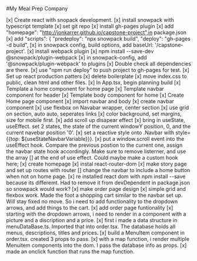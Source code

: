 #My Meal Prep Company

[x] Create react with snopack development. 
    [x] install snowpack with typescript template
    [x] set git repo
    [x] install gh-pages plugin
      [x] add "homepage": "http://jonkarrer.github.io/capstone-project",in package.json
      [x] add  "scripts": {
          "predeploy": "npx snowpack build",
          "deploy": "gh-pages -d build",
      [x]  in snowpack config, build options, 
            add baseUrl: '/capstone-project'.
    [x] install webpack plugin
      [x] npm install --save-dev @snowpack/plugin-webpack
      [x] in snowpack-config, add '@snowpack/plugin-webpack' to plugins
    [x] Double check all dependencies are there. 
    [x] use "npm run deploy" to push project to gh-pages for test.
[x] Set up react production patters
    [x] delete boilerplate
    [x] move index.css to public, clean html and other files. 
[x] In App.tsx, begin planning build
    [x] Template a home component for home page
    [x] Template navbar component for header
    [x] Template body component for home
[x] Create Home page component
    [x] import navbar and body
[x] create navbar component
    [x] use flexbox on Navabar wrapper, center section
    [x] use grid on section, auto auto, seperates links
    [x] color background, set margins, size for mobile first.
    [x] add scroll up disapear effect
        [x] bring in useState, useEffect. set 2 states, the state of the 
            current windowY position, 0, and the current navebar position
            '0'.
        [x] set a reactive style onto .Navbar with 
            style={{top: ${useStateNavbarVariable}}}. 
        [x] put a window.scroll event into the useEffect hook. Compare 
            the previous postion to the current one, assign the navbar
            state hook accordingly. Make sure to remove listerner, and use the array [] at the end of use effect. Could maybe make a custom hook here;
[x] create homepage
[x] instal react-router-dom
[x] make story page and set up routes with router
    [] change the navbar to include a home button when not on home page. 
[x] re installed react dom with npm install --save because its differemt. Had to remove it from devDependent in package.json so snowpack would work?
[x] make order page design
    [x] simple grid and flexbox work. Made the foot a shopping cart similar to the navbar set up. Will stay fixed no move. So i need to add functionality to the dropdown arrows, and add things to the cart. 
[x] add order page funtionality
    [x] starting with the dropdown arrows, i need to render in a component with a picture and a discription and a price.
    [x] first i made a data structure in menuDataBase.ts. Imported that into order.tsx. The database holds all menus, descriptions, titles and prices. 
    [x] build a MenuItem component in order.tsx. created 3 props to pass. 
    [x] with a map function, i render multiple Menuitem components into the dom. I pass the database info as props. 
    [x] made an onclick function that runs the map function.

